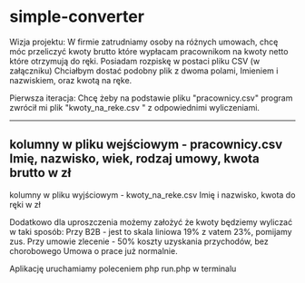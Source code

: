 # simple-converter
Wizja projektu:
W firmie zatrudniamy osoby na różnych umowach, chcę móc przeliczyć kwoty brutto które wypłacam pracownikom na kwoty netto które otrzymują do ręki. Posiadam rozpiskę w postaci pliku CSV (w załączniku) Chciałbym dostać podobny plik z dwoma polami, Imieniem i nazwiskiem, oraz kwotą na ręke.

Pierwsza iteracja:
Chcę żeby na podstawie pliku "pracownicy.csv"
program zwrócił mi plik "kwoty_na_reke.csv " z odpowiednimi wyliczeniami.

-------
kolumny w pliku wejściowym - pracownicy.csv
Imię, nazwisko, wiek, rodzaj umowy, kwota brutto w zł
----
kolumny w pliku wyjściowym - kwoty_na_reke.csv
Imię i nazwisko, kwota do ręki w zł

Dodatkowo dla uproszczenia możemy założyć że kwoty będziemy wyliczać w taki sposób:
Przy B2B -  jest to skala liniowa 19%  z vatem 23%, pomijamy zus.
Przy umowie zlecenie - 50% koszty uzyskania przychodów, bez chorobowego
Umowa o prace już normalnie.

Aplikację uruchamiamy poleceniem php run.php w terminalu
